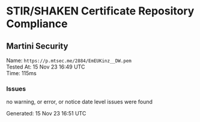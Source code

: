 # STIR/SHAKEN Certificate Repository Compliance

## Martini Security

Name: `https://p.mtsec.me/2884/EmEUKinz__DW.pem`\
Tested At: 15 Nov 23 16:49 UTC\
Time: 115ms

### Issues

no warning, or error, or notice date level issues were found

Generated: 15 Nov 23 16:51 UTC